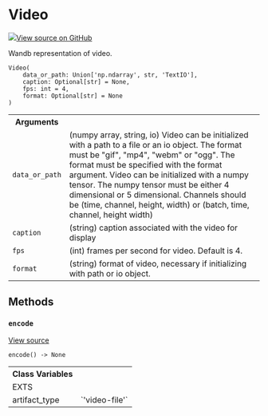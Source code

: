 # Video

<!-- Insert buttons and diff -->


[![](https://www.tensorflow.org/images/GitHub-Mark-32px.png)View source on GitHub](https://www.github.com/wandb/client/tree/master/wandb/sdk/data_types.py#L903-L1081)




Wandb representation of video.

<pre><code>Video(
    data_or_path: Union['np.ndarray', str, 'TextIO'],
    caption: Optional[str] = None,
    fps: int = 4,
    format: Optional[str] = None
)</code></pre>



<!-- Placeholder for "Used in" -->


<!-- Tabular view -->
<table>
<tr><th>Arguments</th></tr>

<tr>
<td>
<code>data_or_path</code>
</td>
<td>
(numpy array, string, io)
Video can be initialized with a path to a file or an io object.
The format must be "gif", "mp4", "webm" or "ogg".
The format must be specified with the format argument.
Video can be initialized with a numpy tensor.
The numpy tensor must be either 4 dimensional or 5 dimensional.
Channels should be (time, channel, height, width) or
(batch, time, channel, height width)
</td>
</tr><tr>
<td>
<code>caption</code>
</td>
<td>
(string) caption associated with the video for display
</td>
</tr><tr>
<td>
<code>fps</code>
</td>
<td>
(int) frames per second for video. Default is 4.
</td>
</tr><tr>
<td>
<code>format</code>
</td>
<td>
(string) format of video, necessary if initializing with path or io object.
</td>
</tr>
</table>



## Methods

<h3 id="encode"><code>encode</code></h3>

<a target="_blank" href="https://www.github.com/wandb/client/tree/master/wandb/sdk/data_types.py#L972-L1009">View source</a>

<pre><code>encode() -> None</code></pre>








<!-- Tabular view -->
<table>
<tr><th>Class Variables</th></tr>

<tr>
<td>
EXTS<a id="EXTS"></a>
</td>
<td>

</td>
</tr><tr>
<td>
artifact_type<a id="artifact_type"></a>
</td>
<td>
`'video-file'`
</td>
</tr>
</table>

